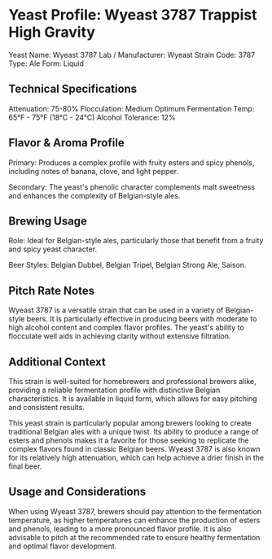 # Yeast Profile: Wyeast 3787 Trappist High Gravity

Yeast Name: Wyeast 3787
Lab / Manufacturer: Wyeast
Strain Code: 3787
Type: Ale
Form: Liquid

## Technical Specifications

Attenuation: 75-80%
Flocculation: Medium
Optimum Fermentation Temp: 65°F - 75°F (18°C - 24°C)
Alcohol Tolerance: 12%

## Flavor & Aroma Profile

Primary: Produces a complex profile with fruity esters and spicy phenols, including notes of banana, clove, and light pepper.

Secondary: The yeast's phenolic character complements malt sweetness and enhances the complexity of Belgian-style ales.

## Brewing Usage

Role: Ideal for Belgian-style ales, particularly those that benefit from a fruity and spicy yeast character.

Beer Styles: Belgian Dubbel, Belgian Tripel, Belgian Strong Ale, Saison.

## Pitch Rate Notes

Wyeast 3787 is a versatile strain that can be used in a variety of Belgian-style beers. It is particularly effective in producing beers with moderate to high alcohol content and complex flavor profiles. The yeast's ability to flocculate well aids in achieving clarity without extensive filtration.

## Additional Context

This strain is well-suited for homebrewers and professional brewers alike, providing a reliable fermentation profile with distinctive Belgian characteristics. It is available in liquid form, which allows for easy pitching and consistent results.

This yeast strain is particularly popular among brewers looking to create traditional Belgian ales with a unique twist. Its ability to produce a range of esters and phenols makes it a favorite for those seeking to replicate the complex flavors found in classic Belgian beers. Wyeast 3787 is also known for its relatively high attenuation, which can help achieve a drier finish in the final beer.

## Usage and Considerations

When using Wyeast 3787, brewers should pay attention to the fermentation temperature, as higher temperatures can enhance the production of esters and phenols, leading to a more pronounced flavor profile. It is also advisable to pitch at the recommended rate to ensure healthy fermentation and optimal flavor development.
